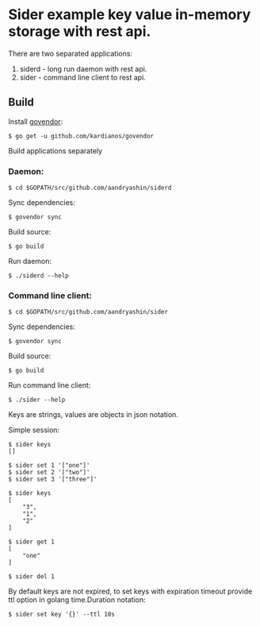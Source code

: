 # Sider example key value in-memory storage with rest api.

There are two separated applications:
1. siderd - long run daemon with rest api.
2. sider - command line client to rest api.

## Build

Install [govendor](https://github.com/kardianos/govendor):
```
$ go get -u github.com/kardianos/govendor
```

Build applications separately

### Daemon:
```
$ cd $GOPATH/src/github.com/aandryashin/siderd
```
Sync dependencies:
```
$ govendor sync
```
Build source:
```
$ go build
```
Run daemon:
```
$ ./siderd --help
```

### Command line client:
```
$ cd $GOPATH/src/github.com/aandryashin/sider
```
Sync dependencies:
```
$ govendor sync
```
Build source:
```
$ go build
```
Run command line client:
```
$ ./sider --help
```

Keys are strings, values are objects in json notation.

Simple session:
```
$ sider keys
[]

$ sider set 1 '["one"]'
$ sider set 2 '["two"]'
$ sider set 3 '["three"]'

$ sider keys
[
    "3",
    "1",
    "2"
]

$ sider get 1
[
    "one"
]

$ sider del 1
```

By default keys are not expired, to set keys with expiration timeout provide ttl option in golang time.Duration notation:
```
$ sider set key '{}' --ttl 10s
```

